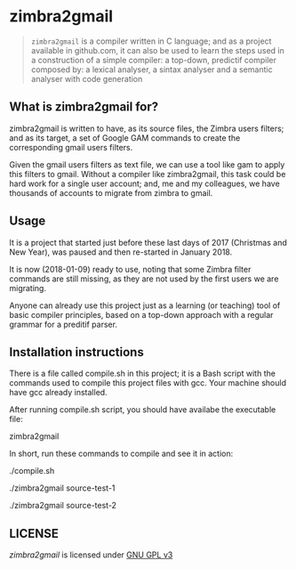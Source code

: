 # zimbra2gmail

> `zimbra2gmail` is a compiler written in C language; and as a project
> available in github.com, it can also be used to learn the steps used
> in a construction of a simple compiler: a top-down, predictif compiler
> composed by:
> a lexical analyser,
> a sintax analyser and
> a semantic analyser with code generation

## What is zimbra2gmail for?
zimbra2gmail is written to have, as its source files, the Zimbra users
filters; and as its target, a set of Google GAM commands to create
the corresponding gmail users filters.

Given the gmail users filters as text file, we can use a tool like gam
to apply this filters to gmail. Without a compiler like zimbra2gmail,
this task could be hard work for a single user account; and, me and
my colleagues, we have thousands of accounts to migrate from zimbra
to gmail.

## Usage

It is a project that started just before these last days of 2017
(Christmas and New Year), was paused and then re-started in January 2018.

It is now (2018-01-09) ready to use, noting that some Zimbra filter commands are still
missing, as they are not used by the first users we are migrating.

Anyone can already use this project just as a learning (or teaching) tool
of basic compiler principles, based on a top-down approach with a regular
grammar for a preditif parser.

## Installation instructions

There is a file called compile.sh in this project; it is a Bash script with
the commands used to compile this project files with gcc. Your machine should
have gcc already installed.

After running compile.sh script, you should have availabe the executable file:

zimbra2gmail

In short, run these commands to compile and see it in action:

./compile.sh

./zimbra2gmail source-test-1

./zimbra2gmail source-test-2

## LICENSE

*zimbra2gmail* is licensed under [GNU GPL v3](https://www.gnu.org/licenses/gpl-3.0.txt)



